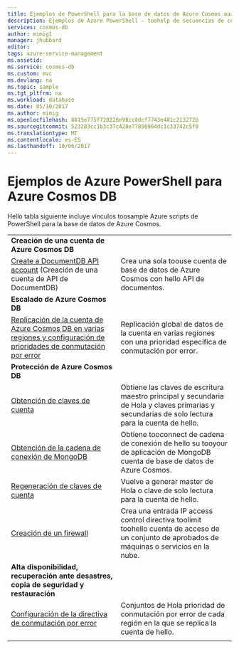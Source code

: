```yaml
---
title: Ejemplos de PowerShell para la base de datos de Azure Cosmos aaaAzure | Documentos de Microsoft
description: Ejemplos de Azure PowerShell - toohelp de secuencias de comandos se crean y administran las cuentas de base de datos de Azure Cosmos.
services: cosmos-db
author: mimig1
manager: jhubbard
editor: 
tags: azure-service-management
ms.assetid: 
ms.service: cosmos-db
ms.custom: mvc
ms.devlang: na
ms.topic: sample
ms.tgt_pltfrm: na
ms.workload: database
ms.date: 05/10/2017
ms.author: mimig
ms.openlocfilehash: 8815e775f720226e98cc8dcf7743e481c213272b
ms.sourcegitcommit: 523283cc1b3c37c428e77850964dc1c33742c5f0
ms.translationtype: MT
ms.contentlocale: es-ES
ms.lasthandoff: 10/06/2017
---
```

# <a name="azure-powershell-samples-for-azure-cosmos-db"></a>Ejemplos de Azure PowerShell para Azure Cosmos DB

Hello tabla siguiente incluye vínculos toosample Azure scripts de PowerShell para la base de datos de Azure Cosmos.

| |  |
|---|---|
|**Creación de una cuenta de Azure Cosmos DB**||
|[Create a DocumentDB API account](scripts/create-database-account-powershell.md?toc=%2fpowershell%2fmodule%2ftoc.json) (Creación de una cuenta de API de DocumentDB)| Crea una sola toouse cuenta de base de datos de Azure Cosmos con hello API de documentos. |
|**Escalado de Azure Cosmos DB**||
|[Replicación de la cuenta de Azure Cosmos DB en varias regiones y configuración de prioridades de conmutación por error](scripts/scale-multiregion-powershell.md?toc=%2fpowershell%2fmodule%2ftoc.json)|Replicación global de datos de la cuenta en varias regiones con una prioridad específica de conmutación por error.|
|**Protección de Azure Cosmos DB**||
| [Obtención de claves de cuenta](scripts/secure-get-account-key-powershell.md?toc=%2fpowershell%2fmodule%2ftoc.json) | Obtiene las claves de escritura maestro principal y secundaria de Hola y claves primarias y secundarias de solo lectura para la cuenta de hello.|
| [Obtención de la cadena de conexión de MongoDB](scripts/secure-mongo-connection-string-powershell.md?toc=%2fpowershell%2fmodule%2ftoc.json) | Obtiene tooconnect de cadena de conexión de hello su tooyour de aplicación de MongoDB cuenta de base de datos de Azure Cosmos.|
|[Regeneración de claves de cuenta](scripts/secure-regenerate-key-powershell.md?toc=%2fpowershell%2fmodule%2ftoc.json)|Vuelve a generar master de Hola o clave de solo lectura para la cuenta de hello.|
|[Creación de un firewall](scripts/create-firewall-powershell.md?toc=%2fpowershell%2fmodule%2ftoc.json)| Crea una entrada IP access control directiva toolimit toohello cuenta de acceso de un conjunto de aprobados de máquinas o servicios en la nube.|
|**Alta disponibilidad, recuperación ante desastres, copia de seguridad y restauración**||
|[Configuración de la directiva de conmutación por error](scripts/ha-failover-policy-powershell.md?toc=%2fpowershell%2fmodule%2ftoc.json)|Conjuntos de Hola prioridad de conmutación por error de cada región en la que se replica la cuenta de hello.|
|||